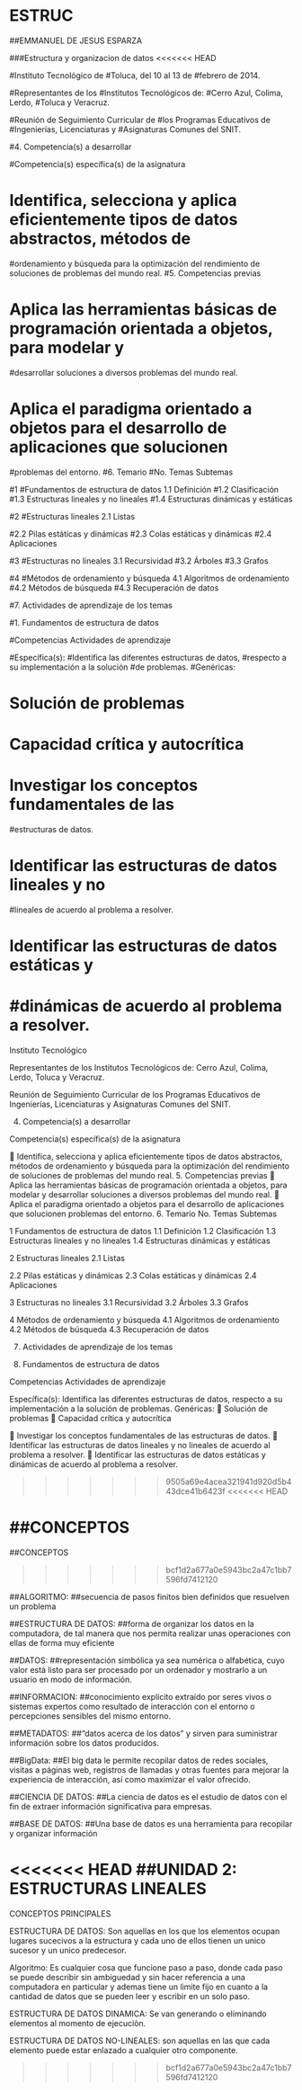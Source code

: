 # ESTRUC

##EMMANUEL DE JESUS ESPARZA

###Estructura y organizacion de datos
<<<<<<< HEAD

#Instituto Tecnológico de
#Toluca, del 10 al 13 de
#febrero de 2014.

#Representantes de los
#Institutos Tecnológicos de:
#Cerro Azul, Colima, Lerdo,
#Toluca y Veracruz.

#Reunión de Seguimiento Curricular de
#los Programas Educativos de
#Ingenierías, Licenciaturas y
#Asignaturas Comunes del SNIT.

#4. Competencia(s) a desarrollar

#Competencia(s) específica(s) de la asignatura

# Identifica, selecciona y aplica eficientemente tipos de datos abstractos, métodos de
#ordenamiento y búsqueda para la optimización del rendimiento de soluciones de problemas del
mundo real.
#5. Competencias previas
# Aplica las herramientas básicas de programación orientada a objetos, para modelar y
#desarrollar soluciones a diversos problemas del mundo real.
# Aplica el paradigma orientado a objetos para el desarrollo de aplicaciones que solucionen
#problemas del entorno.
#6. Temario
#No. Temas Subtemas

#1
#Fundamentos de estructura de datos 1.1 Definición
#1.2 Clasificación
#1.3 Estructuras lineales y no lineales
#1.4 Estructuras dinámicas y estáticas

#2
#Estructuras lineales 2.1 Listas

#2.2 Pilas estáticas y dinámicas
#2.3 Colas estáticas y dinámicas
#2.4 Aplicaciones

#3
#Estructuras no lineales 3.1 Recursividad
#3.2 Árboles
#3.3 Grafos

#4
#Métodos de ordenamiento y búsqueda 4.1 Algoritmos de ordenamiento
#4.2 Métodos de búsqueda
#4.3 Recuperación de datos

#7. Actividades de aprendizaje de los temas

#1. Fundamentos de estructura de datos

#Competencias Actividades de aprendizaje

#Específica(s):
#Identifica las diferentes estructuras de datos,
#respecto a su implementación a la solución
#de problemas.
#Genéricas:
# Solución de problemas
# Capacidad crítica y autocrítica

# Investigar los conceptos fundamentales de las
#estructuras de datos.
# Identificar las estructuras de datos lineales y no
#lineales de acuerdo al problema a resolver.
# Identificar las estructuras de datos estáticas y
#dinámicas de acuerdo al problema a resolver.
=======
Instituto Tecnológico

Representantes de los
Institutos Tecnológicos de:
Cerro Azul, Colima, Lerdo,
Toluca y Veracruz.

Reunión de Seguimiento Curricular de
los Programas Educativos de
Ingenierías, Licenciaturas y
Asignaturas Comunes del SNIT.

4. Competencia(s) a desarrollar

Competencia(s) específica(s) de la asignatura

 Identifica, selecciona y aplica eficientemente tipos de datos abstractos, métodos de
ordenamiento y búsqueda para la optimización del rendimiento de soluciones de problemas del
mundo real.
5. Competencias previas
 Aplica las herramientas básicas de programación orientada a objetos, para modelar y
desarrollar soluciones a diversos problemas del mundo real.
 Aplica el paradigma orientado a objetos para el desarrollo de aplicaciones que solucionen
problemas del entorno.
6. Temario
No. Temas Subtemas

1
Fundamentos de estructura de datos 1.1 Definición
1.2 Clasificación
1.3 Estructuras lineales y no lineales
1.4 Estructuras dinámicas y estáticas

2
Estructuras lineales 2.1 Listas

2.2 Pilas estáticas y dinámicas
2.3 Colas estáticas y dinámicas
2.4 Aplicaciones

3
Estructuras no lineales 3.1 Recursividad
3.2 Árboles
3.3 Grafos

4
Métodos de ordenamiento y búsqueda 4.1 Algoritmos de ordenamiento
4.2 Métodos de búsqueda
4.3 Recuperación de datos

7. Actividades de aprendizaje de los temas

1. Fundamentos de estructura de datos

Competencias Actividades de aprendizaje

Específica(s):
Identifica las diferentes estructuras de datos,
respecto a su implementación a la solución
de problemas.
Genéricas:
 Solución de problemas
 Capacidad crítica y autocrítica

 Investigar los conceptos fundamentales de las
estructuras de datos.
 Identificar las estructuras de datos lineales y no
lineales de acuerdo al problema a resolver.
 Identificar las estructuras de datos estáticas y
dinámicas de acuerdo al problema a resolver.
>>>>>>> 9505a69e4acea321941d920d5b443dce41b6423f
<<<<<<< HEAD

##CONCEPTOS
=======
>>>>>>>
>>>>>>>
 ##CONCEPTOS
>>>>>>> bcf1d2a677a0e5943bc2a47c1bb7596fd7412120

##ALGORITMO:
##secuencia de pasos finitos bien definidos que resuelven un problema

##ESTRUCTURA DE DATOS:
##forma de organizar los datos en la computadora, de tal manera que nos permita realizar unas operaciones con ellas de forma muy eficiente

##DATOS:
##representación simbólica ya sea numérica o alfabética, cuyo valor está listo para ser procesado por un ordenador y mostrarlo a un usuario en modo de información.

##INFORMACION:
##conocimiento explícito extraído por seres vivos o sistemas expertos como resultado de interacción con el entorno o percepciones sensibles del mismo entorno.

##METADATOS:
##“datos acerca de los datos” y sirven para suministrar información sobre los datos producidos.

##BigData:
##El big data le permite recopilar datos de redes sociales, visitas a páginas web, registros de llamadas y otras fuentes para mejorar la experiencia de interacción, así como maximizar el valor ofrecido.

##CIENCIA DE DATOS:
##La ciencia de datos es el estudio de datos con el fin de extraer información significativa para empresas.

##BASE DE DATOS:
##Una base de datos es una herramienta para recopilar y organizar información

<<<<<<< HEAD
##UNIDAD 2: ESTRUCTURAS LINEALES
=======
CONCEPTOS PRINCIPALES

ESTRUCTURA DE DATOS: Son aquellas en los que los elementos ocupan lugares sucecivos a la estructura y cada uno de ellos tienen un unico sucesor y un unico predecesor.

Algoritmo: Es cualquier cosa que funcione paso a paso, donde cada paso se puede describir sin ambiguedad y sin hacer referencia a una computadora en particular y ademas tiene un limite fijo en cuanto a la cantidad de datos que se pueden leer y escribir en un solo paso.

ESTRUCTURA DE DATOS DINAMICA: Se van generando o eliminando elementos al momento de ejecuciòn.

ESTRUCTURA DE DATOS NO-LINEALES: son aquellas en las que cada elemento puede estar enlazado a cualquier otro componente.
>>>>>>> bcf1d2a677a0e5943bc2a47c1bb7596fd7412120
